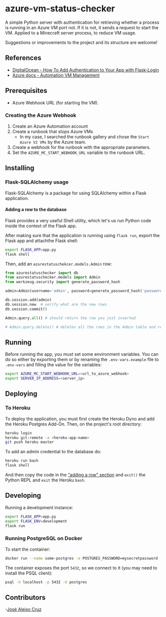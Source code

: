 # azure-vm-status-checker

A simple Python server with authentication for retrieving whether a process is running in an Azure VM port not. If it is not, it sends a request to start the VM. Applied to a Minecraft server process, to reduce VM usage.

Suggestions or improvements to the project and its structure are welcome!

## References

- [DigitalOcean - How To Add Authentication to Your App with Flask-Login](https://www.digitalocean.com/community/tutorials/how-to-add-authentication-to-your-app-with-flask-login)
- [Azure docs - Automation VM Management](https://docs.microsoft.com/pt-pt/azure/automation/automation-solution-vm-management)

## Prerequisites

- Azure Webhook URL (for starting the VM).

### Creating the Azure Webhook

1. Create an Azure Automation account
1. Create a runbook that stops Azure VMs
    - In my case, I searched the runbook gallery and chose the `Start Azure V2 VMs` by the Azure team.
1. Create a webhook for the runbook with the appropriate parameters.
1. Set the `AZURE_MC_START_WEBHOOK_URL` variable to the runbook URL.

## Installing

### Flask-SQLAlchemy usage

Flask-SQLAlchemy is a package for using SQLAlchemy within a Flask application.

#### Adding a row to the database

Flask provides a very useful Shell utility, which let's us run Python code inside the context of the Flask app.

After making sure that the application is running using `flask run`, export the Flask app and attachthe Flask shell:

```bash
export FLASK_APP=app.py
flask shell
```

Then, add an `azurestatuschekcer.models.Admin` row:

```python
from azurestatuschecker import db
from azurestatuschecker.models import Admin
from werkzeug.security import generate_password_hash

admin=Admin(username='admin', password=generate_password_hash('password', method='sha256')) # you can hash the password if you want

db.session.add(admin)
db.session.new  # verify what are the new rows
db.session.commit()

Admin.query.all() # should return the row you just inserted

# Admin.query.delete() # deletes all the rows in the Admin table and returns the number of rows deleted
```
## Running

Before running the app, you must set some environment variables. You can do so either by exporting them or by renaming the `.env-vars.example` file to `.env-vars` and filling the value for the variables:

```bash
export AZURE_MC_START_WEBHOOK_URL=<url_to_azure_webhook>
export SERVER_IP_ADDRESS=<server_ip>
```

## Deploying

### To Heroku

To deploy the application, you must first create the Heroku Dyno and add the Heroku Postgres Add-On. Then, on the project's root directory:

```bash
heroku login
heroku git:remote -a <heroku-app-name>
git push heroku master
```

To add an admin credential to the database do:

```bash
heroku run bash
flask shell
```

And then copy the code in the ["adding a row" section](#adding-a-row-to-the-database) and `exit()` the Python REPL and `exit` the Heroku `bash`.

## Developing

Running a development instance:

```bash
export FLASK_APP=app.py
export FLASK_ENV=development
flask run
```

### Running PostgreSQL on Docker

To start the container: 

```bash
docker run --name some-postgres -e POSTGRES_PASSWORD=mysecretpassword -d -p 5432:5432 postgres 
```

The container exposes the port `5432`, so we connect to it (you may need to install the PSQL client):

```bash
psql -h localhost -p 5432 -U postgres
```

## Contributors

-[José Aleixo Cruz](https://github.com/josealeixopc)